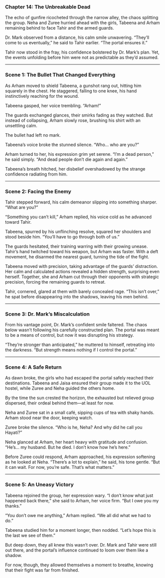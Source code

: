 ### Chapter 14: **The Unbreakable Dead**

The echo of gunfire ricocheted through the narrow alley, the chaos splitting the group. Neha and Zuree hurried ahead with the girls, Tabeena and Arham remaining behind to face Tahir and the armed guards.  

Dr. Mark observed from a distance, his calm smile unwavering. “They’ll come to us eventually,” he said to Tahir earlier. “The portal ensures it.”  

Tahir now stood in the fray, his confidence bolstered by Dr. Mark’s plan. Yet, the events unfolding before him were not as predictable as they’d assumed.  

---

### Scene 1: **The Bullet That Changed Everything**  

As Arham moved to shield Tabeena, a gunshot rang out, hitting him squarely in the chest. He staggered, falling to one knee, his hand instinctively reaching for the wound.  

Tabeena gasped, her voice trembling. “Arham!”  

The guards exchanged glances, their smirks fading as they watched. But instead of collapsing, Arham slowly rose, brushing his shirt with an unsettling calm.  

The bullet had left no mark.  

Tabeena’s voice broke the stunned silence. “Who... who are you?”  

Arham turned to her, his expression grim yet serene. “I’m a dead person,” he said simply. “And dead people don’t die again and again.”  

Tabeena’s breath hitched, her disbelief overshadowed by the strange confidence radiating from him.  

---

### Scene 2: **Facing the Enemy**  

Tahir stepped forward, his calm demeanor slipping into something sharper. “What are you?”  

“Something you can’t kill,” Arham replied, his voice cold as he advanced toward Tahir.  

Tabeena, spurred by his unflinching resolve, squared her shoulders and stood beside him. “You’ll have to go through both of us.”  

The guards hesitated, their training warring with their growing unease. Tahir’s hand twitched toward his weapon, but Arham was faster. With a deft movement, he disarmed the nearest guard, turning the tide of the fight.  

Tabeena moved with precision, taking advantage of the guards’ distraction. Her calm and calculated actions revealed a hidden strength, surprising even herself. Together, she and Arham cut through their opponents with strategic precision, forcing the remaining guards to retreat.  

Tahir, cornered, glared at them with barely concealed rage. “This isn’t over,” he spat before disappearing into the shadows, leaving his men behind.  

---

### Scene 3: **Dr. Mark’s Miscalculation**  

From his vantage point, Dr. Mark’s confident smile faltered. The chaos below wasn’t following his carefully constructed plan. The portal was meant to be a means of control, but now it was disrupting his strategy.  

“They’re stronger than anticipated,” he muttered to himself, retreating into the darkness. “But strength means nothing if I control the portal.”  

---

### Scene 4: **A Safe Return**  

As dawn broke, the girls who had escaped the portal safely reached their destinations. Tabeena and Jaisa ensured their group made it to the UOL hostel, while Zuree and Neha guided the others home.  

By the time the sun crested the horizon, the exhausted but relieved group dispersed, their ordeal behind them—at least for now.  

Neha and Zuree sat in a small café, sipping cups of tea with shaky hands. Arham stood near the door, keeping watch.  

Zuree broke the silence. “Who is he, Neha? And why did he call you Hayati?”  

Neha glanced at Arham, her heart heavy with gratitude and confusion. “He’s... my husband. But he died. I don’t know how he’s here.”  

Before Zuree could respond, Arham approached, his expression softening as he looked at Neha. “There’s a lot to explain,” he said, his tone gentle. “But it can wait. For now, you’re safe. That’s what matters.”  

---

### Scene 5: **An Uneasy Victory**  

Tabeena rejoined the group, her expression wary. “I don’t know what just happened back there,” she said to Arham, her voice firm. “But I owe you my thanks.”  

“You don’t owe me anything,” Arham replied. “We all did what we had to do.”  

Tabeena studied him for a moment longer, then nodded. “Let’s hope this is the last we see of them.”  

But deep down, they all knew this wasn’t over. Dr. Mark and Tahir were still out there, and the portal’s influence continued to loom over them like a shadow.  

For now, though, they allowed themselves a moment to breathe, knowing that their fight was far from finished.  